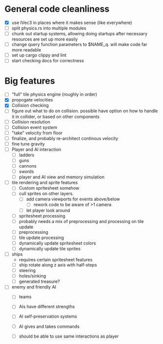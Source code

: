 # General code cleanliness
 - [x] use IVec3 in places where it makes sense (like everywhere)
 - [ ] split physics.rs into multiple modules
 - [ ] chunk out startup systems, allowing doing startups after necessary resources are set up more easily
 - [ ] change query function parameters to $NAME_q. will make code far more readable
 - [ ] set up cargo clippy and lint 
 - [ ] start checking docs for correctness

# Big features
 - [ ] "full" tile physics engine (roughly in order)
  - [x] propogate velocities
  - [x] Collision checking
   - [ ] figure out what to do on collision. possible have option on how to handle it in collider, or based on other components
  - [ ] Collision resolution
  - [ ] Collision event system
  - [ ] "take" velocity from floor
  - [ ] finalize, and probably re-architect continous velocity
  - [ ] fine tune gravity
 - [ ] Player and AI interaction 
    - [ ] ladders
    - [ ] guns
    - [ ] cannons
    - [ ] swords
    - [ ] player and AI view and memory simulation
 - [ ] tile rendering and sprite features
    - [ ] Custom spritesheet somehow
    - [ ] cull sprites on other layers.
        - [ ] add camera viewports for events above/below 
            - [ ]  rework code to be aware of >1 camera
        - [ ] let player look around
    - [ ] spritesheet processing
     - [ ] probably needs a mix of preprocessing and processing on tile update
     - [ ] preprocessing
     - [ ] tile update processing
    - [ ] dynamically update spritesheet colors
    - [ ] dynamically update tile sprites
 - [ ] ships
    - requires certain spritesheet features
    - [ ] ship rotate along z axis with half-steps
    - [ ] steering
    - [ ] holes/sinking
    - [ ] generated treasure?
 - [ ] enemy and friendly AI
    - [ ] teams
    - [ ] AIs have different strengths
    - [ ] AI self-preservation systems
    - [ ] AI gives and takes commands
    - [ ] should be able to use same interactions as player

